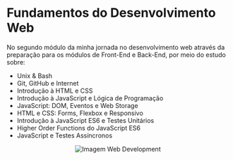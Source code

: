 # Fundamentos do Desenvolvimento Web

No segundo módulo da minha jornada no desenvolvimento web através da preparação para os módulos de Front-End e Back-End, por meio do estudo sobre:

* Unix & Bash
* Git, GitHub e Internet
* Introdução à HTML e CSS
* Introdução à JavaScript e Lógica de Programação
* JavaScript: DOM, Eventos e Web Storage
* HTML e CSS: Forms, Flexbox e Responsivo
* Introdução à JavaScript ES6 e Testes Unitários
* Higher Order Functions do JavaScript ES6
* JavaScript e Testes Assíncronos

<p align="center">
  <img src="https://itslink.in/img/ho/h1.png" alt="Imagem Web Development"/>
</p>
